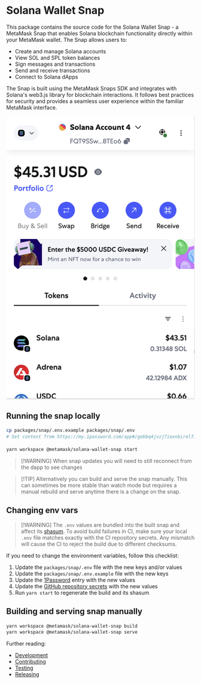 # Solana Wallet Snap

This package contains the source code for the Solana Wallet Snap - a MetaMask Snap that enables Solana blockchain functionality directly within your MetaMask wallet. The Snap allows users to:

- Create and manage Solana accounts
- View SOL and SPL token balances
- Sign messages and transactions
- Send and receive transactions
- Connect to Solana dApps

The Snap is built using the MetaMask Snaps SDK and integrates with Solana's web3.js library for blockchain interactions. It follows best practices for security and provides a seamless user experience within the familiar MetaMask interface.

![Snap UI](./docs/snap-ui.png)

## Running the snap locally

```bash
cp packages/snap/.env.example packages/snap/.env
# Set content from https://my.1password.com/app#/gebbq4jvzj7iexnbirelfitv2y/AllItems/gebbq4jvzj7iexnbirelfitv2yvis64f7yhxuoi277r3hagj7ndi

yarn workspace @metamask/solana-wallet-snap start
```

> [!WARNING] When snap updates you will need to still reconnect from the dapp to see changes

> [!TIP] Alternatively you can build and serve the snap manually. This can sometimes be more stable than watch mode but requires a manual rebuild and serve anytime there is a change on the snap.

## Changing env vars

> [!WARNING] The `.env` values are bundled into the built snap and affect its [shasum](./snap.manifest.json#L10). To avoid build failures in CI, make sure your local `.env` file matches exactly with the CI repository secrets. Any mismatch will cause the CI to reject the build due to different checksums.

If you need to change the environment variables, follow this checklist:

1. Update the `packages/snap/.env` file with the new keys and/or values
2. Update the `packages/snap/.env.example` file with the new keys
3. Update the [1Password](https://my.1password.com/app#/gebbq4jvzj7iexnbirelfitv2y/AllItems/gebbq4jvzj7iexnbirelfitv2yvis64f7yhxuoi277r3hagj7ndi) entry with the new values
4. Update the [GitHub repository secrets](https://github.com/MetaMask/solana-wallet-snap/settings/secrets) with the new values
5. Run `yarn start` to regenerate the build and its shasum

## Building and serving snap manually

```bash
yarn workspace @metamask/solana-wallet-snap build
yarn workspace @metamask/solana-wallet-snap serve
```

Further reading:

- [Development](../../docs/development.md)
- [Contributing](../../docs/contributing.md)
- [Testing](../../docs/testing.md)
- [Releasing](../../docs/release.md)
